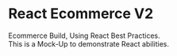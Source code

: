 # React Ecommerce V2

Ecommerce Build, Using React Best Practices.  
This is a Mock-Up to demonstrate React abilities.